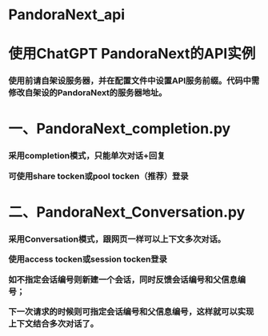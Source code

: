 # PandoraNext_api
<h1>使用ChatGPT PandoraNext的API实例</h1>
<h3>使用前请自架设服务器，并在配置文件中设置API服务前缀。代码中需修改自架设的PandoraNext的服务器地址。


<h1>一、PandoraNext_completion.py</h1>
<h3>采用completion模式，只能单次对话+回复

可使用share tocken或pool tocken（推荐）登录



<h1>二、PandoraNext_Conversation.py</h1>
<h3>采用Conversation模式，跟网页一样可以上下文多次对话。

使用access tocken或session tocken登录

如不指定会话编号则新建一个会话，同时反馈会话编号和父信息编号；

下一次请求的时候则可指定会话编号和父信息编号，这样就可以实现上下文结合多次对话了。


